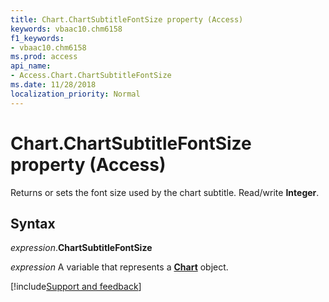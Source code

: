 ```yaml
---
title: Chart.ChartSubtitleFontSize property (Access)
keywords: vbaac10.chm6158
f1_keywords:
- vbaac10.chm6158
ms.prod: access
api_name:
- Access.Chart.ChartSubtitleFontSize
ms.date: 11/28/2018
localization_priority: Normal
---
```



# Chart.ChartSubtitleFontSize property (Access)

Returns or sets the font size used by the chart subtitle. Read/write **Integer**.


## Syntax

_expression_.**ChartSubtitleFontSize**

_expression_ A variable that represents a **[Chart](Access.Chart.md)** object.

[!include[Support and feedback](~/includes/feedback-boilerplate.md)]
